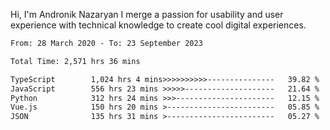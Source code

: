 Hi, I'm Andronik Nazaryan
I merge a passion for usability and user experience with technical knowledge to create cool digital experiences.


<!--START_SECTION:waka-->

```txt
From: 28 March 2020 - To: 23 September 2023

Total Time: 2,571 hrs 36 mins

TypeScript        1,024 hrs 4 mins>>>>>>>>>>---------------   39.82 %
JavaScript        556 hrs 23 mins >>>>>--------------------   21.64 %
Python            312 hrs 24 mins >>>----------------------   12.15 %
Vue.js            150 hrs 20 mins >------------------------   05.85 %
JSON              135 hrs 31 mins >------------------------   05.27 %
```

<!--END_SECTION:waka-->

